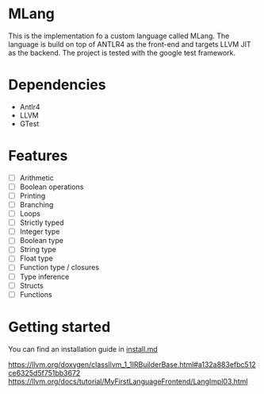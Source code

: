 # MLang

This is the implementation fo a custom language called MLang. The language is build on top of ANTLR4 as the front-end and targets LLVM JIT as the backend. The project is tested with the google test framework.

# Dependencies

- Antlr4
- LLVM
- GTest

# Features

- [ ] Arithmetic
- [ ] Boolean operations
- [ ] Printing
- [ ] Branching
- [ ] Loops
- [ ] Strictly typed
- [ ] Integer type
- [ ] Boolean type
- [ ] String type
- [ ] Float type
- [ ] Function type / closures
- [ ] Type inference
- [ ] Structs
- [ ] Functions

# Getting started

You can find an installation guide in [install.md](/install.md)

https://llvm.org/doxygen/classllvm_1_1IRBuilderBase.html#a132a883efbc512ce6325d5f751bb3672
https://llvm.org/docs/tutorial/MyFirstLanguageFrontend/LangImpl03.html
